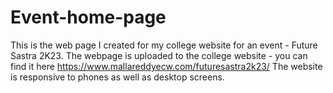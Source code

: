 # Event-home-page
This is the web page I created for my college website for an event - Future Sastra 2K23. The webpage is uploaded to the college website - you can find it here
https://www.mallareddyecw.com/futuresastra2k23/
The website is responsive to phones as well as desktop screens.
